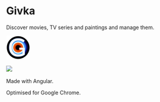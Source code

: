 # Givka 

Discover movies, TV series and paintings and manage them.

[<img src="./src/favicon.ico" width="64" height="64" />](https://givka.netlify.com/)

[<img src="https://thumbs.gfycat.com/DigitalDevotedDogfish-size_restricted.gif" />](https://givka.netlify.com/)

Made with Angular.

Optimised for Google Chrome.
